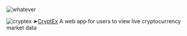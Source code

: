 ![whatever](https://github.com/RydCri/RydCri/assets/107228115/d7a99a69-c1ac-40b9-8074-4b0ae1400a7d)

 ![cryptex](https://user-images.githubusercontent.com/107228115/235328598-98b6083a-6b72-41c1-ae57-f457f83edb2a.gif)
➤[CryptEx](https://rydev.io/cryptex-project/index.html) A web app for users to view live cryptocurrency market data 

